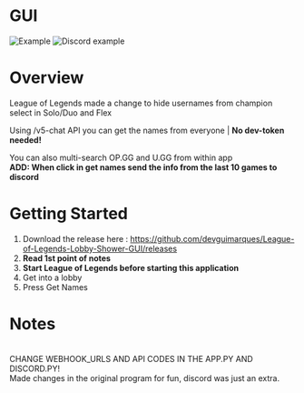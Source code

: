 # GUI
![Example](example.png)
![Discord example](https://imgur.com/2cwEXQn.png)
# Overview

League of Legends made a change to hide usernames from champion select in Solo/Duo and Flex

Using /v5-chat API you can get the names from everyone
| __No dev-token needed!__

You can also multi-search OP.GG and U.GG from within app
 <br /> __ADD: When click in get names send the info from the last 10 games to discord__

# Getting Started

1. Download the release here : https://github.com/devguimarques/League-of-Legends-Lobby-Shower-GUI/releases
2. __Read 1st point of notes__
3. __Start League of Legends before starting this application__
4. Get into a lobby
5. Press Get Names

# Notes  
<br /> CHANGE WEBHOOK_URLS AND API CODES IN THE APP.PY AND DISCORD.PY!
<br /> Made changes in the original program for fun, discord was just an extra.
